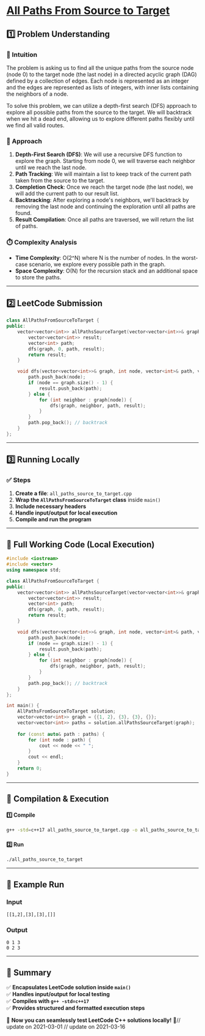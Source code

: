 # **[All Paths From Source to Target](https://leetcode.com/problems/all-paths-from-source-to-target/description/)**  

## **1️⃣ Problem Understanding**  
### **📌 Intuition**  
The problem is asking us to find all the unique paths from the source node (node 0) to the target node (the last node) in a directed acyclic graph (DAG) defined by a collection of edges. Each node is represented as an integer and the edges are represented as lists of integers, with inner lists containing the neighbors of a node. 

To solve this problem, we can utilize a depth-first search (DFS) approach to explore all possible paths from the source to the target. We will backtrack when we hit a dead end, allowing us to explore different paths flexibly until we find all valid routes.

### **🚀 Approach**  
1. **Depth-First Search (DFS)**: We will use a recursive DFS function to explore the graph. Starting from node 0, we will traverse each neighbor until we reach the last node.
2. **Path Tracking**: We will maintain a list to keep track of the current path taken from the source to the target.
3. **Completion Check**: Once we reach the target node (the last node), we will add the current path to our result list.
4. **Backtracking**: After exploring a node's neighbors, we'll backtrack by removing the last node and continuing the exploration until all paths are found.
5. **Result Compilation**: Once all paths are traversed, we will return the list of paths.

### **⏱️ Complexity Analysis**  
- **Time Complexity**: O(2^N) where N is the number of nodes. In the worst-case scenario, we explore every possible path in the graph.
- **Space Complexity**: O(N) for the recursion stack and an additional space to store the paths.

---  

## **2️⃣ LeetCode Submission**  
```cpp
class AllPathsFromSourceToTarget {
public:
    vector<vector<int>> allPathsSourceTarget(vector<vector<int>>& graph) {
        vector<vector<int>> result;
        vector<int> path;
        dfs(graph, 0, path, result);
        return result;
    }

    void dfs(vector<vector<int>>& graph, int node, vector<int>& path, vector<vector<int>>& result) {
        path.push_back(node);
        if (node == graph.size() - 1) {
            result.push_back(path);
        } else {
            for (int neighbor : graph[node]) {
                dfs(graph, neighbor, path, result);
            }
        }
        path.pop_back(); // backtrack
    }
};
```  

---  

## **3️⃣ Running Locally**  
### **✅ Steps**  
1. **Create a file**: `all_paths_source_to_target.cpp`  
2. **Wrap the `AllPathsFromSourceToTarget` class** inside `main()`  
3. **Include necessary headers**  
4. **Handle input/output for local execution**  
5. **Compile and run the program**  

---  

## **📝 Full Working Code (Local Execution)**  
```cpp
#include <iostream>
#include <vector>
using namespace std;

class AllPathsFromSourceToTarget {
public:
    vector<vector<int>> allPathsSourceTarget(vector<vector<int>>& graph) {
        vector<vector<int>> result;
        vector<int> path;
        dfs(graph, 0, path, result);
        return result;
    }

    void dfs(vector<vector<int>>& graph, int node, vector<int>& path, vector<vector<int>>& result) {
        path.push_back(node);
        if (node == graph.size() - 1) {
            result.push_back(path);
        } else {
            for (int neighbor : graph[node]) {
                dfs(graph, neighbor, path, result);
            }
        }
        path.pop_back(); // backtrack
    }
};

int main() {
    AllPathsFromSourceToTarget solution;
    vector<vector<int>> graph = {{1, 2}, {3}, {3}, {}};
    vector<vector<int>> paths = solution.allPathsSourceTarget(graph);
    
    for (const auto& path : paths) {
        for (int node : path) {
            cout << node << " ";
        }
        cout << endl;
    }
    return 0;
}
```  

---  

## **🔧 Compilation & Execution**  
#### **1️⃣ Compile**  
```bash
g++ -std=c++17 all_paths_source_to_target.cpp -o all_paths_source_to_target
```  

#### **2️⃣ Run**  
```bash
./all_paths_source_to_target
```  

---  

## **🎯 Example Run**  
### **Input**  
```
[[1,2],[3],[3],[]]
```  
### **Output**  
```
0 1 3 
0 2 3 
```  

---  

## **📌 Summary**  
✅ **Encapsulates LeetCode solution inside `main()`**  
✅ **Handles input/output for local testing**  
✅ **Compiles with `g++ -std=c++17`**  
✅ **Provides structured and formatted execution steps**  

🚀 **Now you can seamlessly test LeetCode C++ solutions locally!** 🚀// update on 2021-03-01
// update on 2021-03-16
